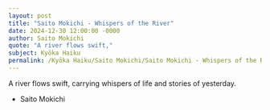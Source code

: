 ```yaml
---
layout: post
title: "Saito Mokichi - Whispers of the River"
date: 2024-12-30 12:00:00 -0000
author: Saito Mokichi
quote: "A river flows swift,"
subject: Kyōka Haiku
permalink: /Kyōka Haiku/Saito Mokichi/Saito Mokichi - Whispers of the River
---
```


A river flows swift,
carrying whispers of life
and stories of yesterday.

- Saito Mokichi
